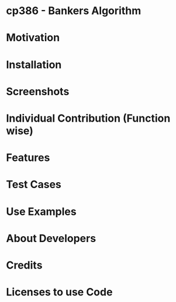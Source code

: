 # cp386 - Bankers Algorithm

# Motivation

# Installation

# Screenshots

# Individual Contribution (Function wise)

# Features

# Test Cases

# Use Examples

# About Developers

# Credits

# Licenses to use Code